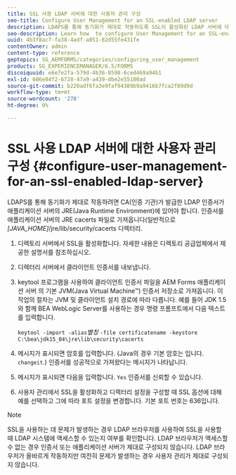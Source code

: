 ```yaml
---
title: SSL 사용 LDAP 서버에 대한 사용자 관리 구성
seo-title: Configure User Management for an SSL-enabled LDAP server
description: LDAPS를 통해 동기화가 제대로 작동하도록 SSL이 활성화된 LDAP 서버에 대한 사용자 관리를 구성하는 방법에 대해 알아봅니다.
seo-description: Learn how  to configure User Management for an SSL-enabled LDAP server to enable synchronization to work properly over LDAPS.
uuid: 4b3f8ac7-fa38-4adf-a851-82d55fe431fe
contentOwner: admin
content-type: reference
geptopics: SG_AEMFORMS/categories/configuring_user_management
products: SG_EXPERIENCEMANAGER/6.5/FORMS
discoiquuid: e6e7e2fa-579d-4b36-8598-6ced469a94b1
exl-id: 606e84f2-6728-47a9-a439-dbe2e55100ad
source-git-commit: b220adf6fa3e9faf94389b9a9416b7fca2f89d9d
workflow-type: tm+mt
source-wordcount: '278'
ht-degree: 0%

---
```


# SSL 사용 LDAP 서버에 대한 사용자 관리 구성 {#configure-user-management-for-an-ssl-enabled-ldap-server}

LDAPS를 통해 동기화가 제대로 작동하려면 CA(인증 기관)가 발급한 LDAP 인증서가 애플리케이션 서버의 JRE(Java Runtime Environment)에 있어야 합니다. 인증서를 애플리케이션 서버의 JRE cacerts 파일로 가져옵니다(일반적으로 *[JAVA_HOME]*/jre/lib/security/cacerts 디렉터리.

1. 디렉토리 서버에서 SSL을 활성화합니다. 자세한 내용은 디렉토리 공급업체에서 제공한 설명서를 참조하십시오.
1. 디렉터리 서버에서 클라이언트 인증서를 내보냅니다.
1. keytool 프로그램을 사용하여 클라이언트 인증서 파일을 AEM Forms 애플리케이션 서버 의 기본 JVM(Java Virtual Machine™) 인증서 저장소로 가져옵니다. 이 작업의 절차는 JVM 및 클라이언트 설치 경로에 따라 다릅니다. 예를 들어 JDK 1.5와 함께 BEA WebLogic Server를 사용하는 경우 명령 프롬프트에서 다음 텍스트를 입력합니다.

   `keytool -import -alias`*별칭* `-file certificatename -keystore C:\bea\jdk15_04\jre\lib\security\cacerts`

1. 메시지가 표시되면 암호를 입력합니다. (Java의 경우 기본 암호는 입니다. `changeit`.) 인증서를 성공적으로 가져왔다는 메시지가 나타납니다.
1. 메시지가 표시되면 다음을 입력합니다. `Yes` 인증서를 신뢰할 수 있습니다.
1. 사용자 관리에서 SSL을 활성화하고 디렉터리 설정을 구성할 때 SSL 옵션에 대해 예를 선택하고 그에 따라 포트 설정을 변경합니다. 기본 포트 번호는 636입니다.

>[!NOTE]
>
>SSL을 사용하는 데 문제가 발생하는 경우 LDAP 브라우저를 사용하여 SSL을 사용할 때 LDAP 시스템에 액세스할 수 있는지 여부를 확인합니다. LDAP 브라우저가 액세스할 수 없는 경우 인증서 또는 애플리케이션 서버가 제대로 구성되지 않습니다. LDAP 브라우저가 올바르게 작동하지만 여전히 문제가 발생하는 경우 사용자 관리가 제대로 구성되지 않습니다.
